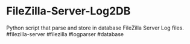 # FileZilla-Server-Log2DB
Python script that parse and store in database FileZilla Server Log files. #filezilla-server #filezilla #logparser #database

